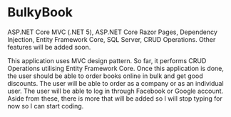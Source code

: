 <h1>BulkyBook</h1>

ASP.NET Core MVC (.NET 5), ASP.NET Core Razor Pages, Dependency Injection, Entity Framework Core, SQL Server, CRUD Operations. Other features will be added soon.

This application uses MVC design pattern. So far, it performs CRUD Operations utilising Entity Framework Core. Once this application is done, the user should be able to order books online in bulk and get good discounts. The user will be able to order as a company or as an individual user. The user will be able to log in through Facebook or Google account. Aside from these, there is more that will be added so I will stop typing for now so I can start coding.
